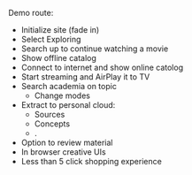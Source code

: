 Demo route:

- Initialize site (fade in)
- Select Exploring
- Search up to continue watching a movie
- Show offline catalog
- Connect to internet and show online catolog
- Start streaming and AirPlay it to TV
- Search academia on topic
    - Change modes
- Extract to personal cloud:
    - Sources
    - Concepts
    - .
- Option to review material
- In browser creative UIs
- Less than 5 click shopping experience
